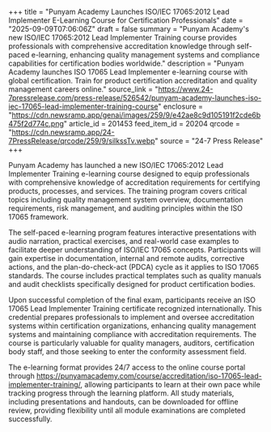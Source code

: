 +++
title = "Punyam Academy Launches ISO/IEC 17065:2012 Lead Implementer E-Learning Course for Certification Professionals"
date = "2025-09-09T07:06:06Z"
draft = false
summary = "Punyam Academy's new ISO/IEC 17065:2012 Lead Implementer Training course provides professionals with comprehensive accreditation knowledge through self-paced e-learning, enhancing quality management systems and compliance capabilities for certification bodies worldwide."
description = "Punyam Academy launches ISO 17065 Lead Implementer e-learning course with global certification. Train for product certification accreditation and quality management careers online."
source_link = "https://www.24-7pressrelease.com/press-release/526542/punyam-academy-launches-iso-iec-17065-lead-implementer-training-course"
enclosure = "https://cdn.newsramp.app/genai/images/259/9/e42ae8c9d105191f2cde6b475f2d774c.png"
article_id = 201453
feed_item_id = 20204
qrcode = "https://cdn.newsramp.app/24-7PressRelease/qrcode/259/9/silkssTv.webp"
source = "24-7 Press Release"
+++

<p>Punyam Academy has launched a new ISO/IEC 17065:2012 Lead Implementer Training e-learning course designed to equip professionals with comprehensive knowledge of accreditation requirements for certifying products, processes, and services. The training program covers critical topics including quality management system overview, documentation requirements, risk management, and auditing principles within the ISO 17065 framework.</p><p>The self-paced e-learning program features interactive presentations with audio narration, practical exercises, and real-world case examples to facilitate deeper understanding of ISO/IEC 17065 concepts. Participants will gain expertise in documentation, internal and remote audits, corrective actions, and the plan-do-check-act (PDCA) cycle as it applies to ISO 17065 standards. The course includes practical templates such as quality manuals and audit checklists specifically designed for product certification bodies.</p><p>Upon successful completion of the final exam, participants receive an ISO 17065 Lead Implementer Training certificate recognized internationally. This credential prepares professionals to implement and oversee accreditation systems within certification organizations, enhancing quality management systems and maintaining compliance with accreditation requirements. The course is particularly valuable for quality managers, auditors, certification body staff, and those seeking to enter the conformity assessment field.</p><p>The e-learning format provides 24/7 access to the online course portal through <a href="https://punyamacademy.com/course/accreditation/iso-17065-lead-implementer-training/" rel="nofollow" target="_blank">https://punyamacademy.com/course/accreditation/iso-17065-lead-implementer-training/</a>, allowing participants to learn at their own pace while tracking progress through the learning platform. All study materials, including presentations and handouts, can be downloaded for offline review, providing flexibility until all module examinations are completed successfully.</p>